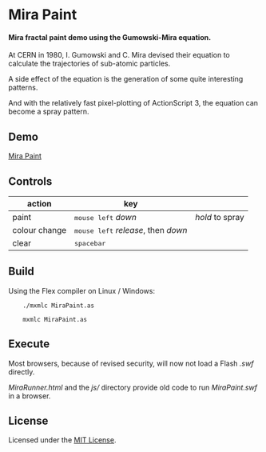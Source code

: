 
# Mira Paint

#### Mira fractal paint demo using the Gumowski-Mira equation.


At CERN in 1980, I. Gumowski and C. Mira devised their equation to calculate the trajectories of sub-atomic particles.

A side effect of the equation is the generation of some quite interesting patterns.

And with the relatively fast pixel-plotting of ActionScript 3, the equation can become a spray pattern.


## Demo

[Mira Paint](http://copysense.co.uk/mira/MiraPaint.swf)


## Controls

action | key | |
---- | ---- | ---- |
paint | <kbd>mouse left</kbd> *down* | *hold* to spray |
colour change | <kbd>mouse left</kbd> *release*, then *down* | |
clear | <kbd>spacebar</kbd> | |


## Build

Using the Flex compiler on Linux / Windows:

        ./mxmlc MiraPaint.as

        mxmlc MiraPaint.as


## Execute

Most browsers, because of revised security, will now not load a Flash *.swf* directly.

*MiraRunner.html* and the *js/* directory provide old code to run *MiraPaint.swf* in a browser.


## License

Licensed under the [MIT License](https://github.com/Tinram/Mira-Paint/blob/master/LICENSE).